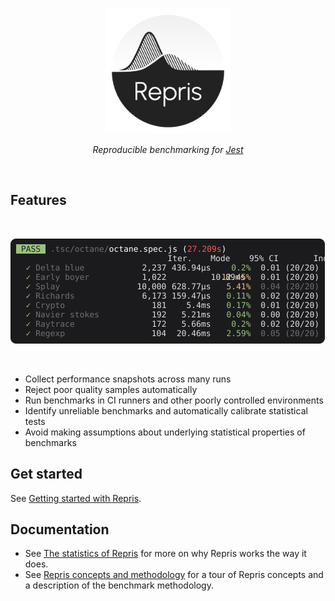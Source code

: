 <br>

<p align="center">
  <img src="./docs/img/logo.svg" width="200">
</p>
<p align="center">
  <i>Reproducible benchmarking for <a href="jestjs.io">Jest</a></i>
</p>

<br>

## Features

<BR>

<p>
  <img width="503" src="./docs/img/octane-dark.svg">
</p>

<BR>

- Collect performance snapshots across many runs
- Reject poor quality samples automatically
- Run benchmarks in CI runners and other poorly controlled environments
- Identify unreliable benchmarks and automatically calibrate statistical tests
- Avoid making assumptions about underlying statistical properties of benchmarks

## Get started

See [Getting started with Repris](./docs/tutorial.md).


## Documentation

- See [The statistics of Repris](./docs/statistics-of-repris.md) for more on why Repris works the way it does.
- See [Repris concepts and methodology](./docs/concepts.md) for a tour of Repris concepts and a description of the benchmark methodology.
